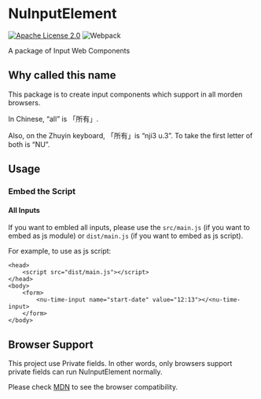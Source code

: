 # NuInputElement

[![Apache License 2.0](https://img.shields.io/badge/license-Apache%202.0-red.svg?logo=Apache)](http://www.apache.org/licenses/)
![Webpack](https://img.shields.io/badge/Webpack-%5E5.74.0-%238DD6F9?logo=Webpack)


A package of Input Web Components

## Why called this name

This package is to create input components which support in all morden browsers.

In Chinese, “all” is 「所有」. 

Also, on the Zhuyin keyboard, 「所有」is “nji3 u.3”. To take the first letter of both is “NU”.

## Usage

### Embed the Script

#### All Inputs

If you want to embled all inputs, please use the `src/main.js` (if you want to embed as js module) or `dist/main.js` (if you want to embed as js script).

For example, to use as js script: 

```
<head>
	<script src="dist/main.js"></script>
</head>
<body>
	<form>
		<nu-time-input name="start-date" value="12:13"></<nu-time-input>
	</form>
</body>
```

## Browser Support

This project use Private fields. In other words, only browsers support private fields can run NuInputElement normally.

Please check [MDN](https://developer.mozilla.org/en-US/docs/Web/JavaScript/Reference/Classes/Private_class_fields#browser_compatibility) to see the browser compatibility.

